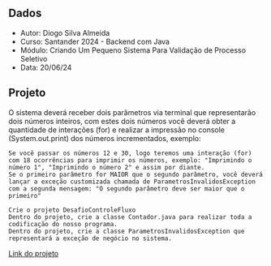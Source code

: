 ## Dados
- Autor: Diogo Silva Almeida 
- Curso: Santander 2024 - Backend com Java
- Módulo: Criando Um Pequeno Sistema Para Validação de Processo Seletivo
- Data: 20/06/24

## Projeto

O sistema deverá receber dois parâmetros via terminal que representarão dois números inteiros, com estes dois números você deverá obter a quantidade de interações (for) e realizar a impressão no console (System.out.print) dos números incrementados, exemplo:

    Se você passar os números 12 e 30, logo teremos uma interação (for) com 18 ocorrências para imprimir os números, exemplo: "Imprimindo o número 1", "Imprimindo o número 2" e assim por diante.
    Se o primeiro parâmetro for MAIOR que o segundo parâmetro, você deverá lançar a exceção customizada chamada de ParametrosInvalidosException com a segunda mensagem: "O segundo parâmetro deve ser maior que o primeiro"

    Crie o projeto DesafioControleFluxo
    Dentro do projeto, crie a classe Contador.java para realizar toda a codificação do nosso programa.
    Dentro do projeto, crie a classe ParametrosInvalidosException que representará a exceção de negócio no sistema.


[Link do projeto](https://github.com/digitalinnovationone/trilha-java-basico/tree/main/desafios/controle-fluxo)
